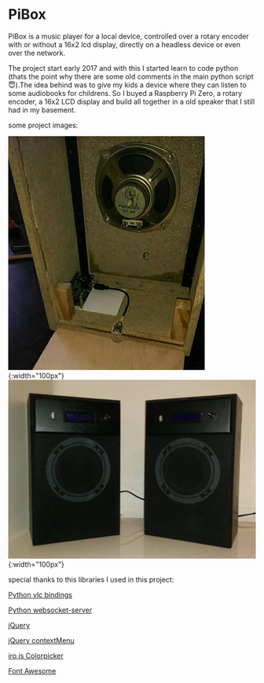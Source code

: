 # PiBox

PiBox is a music player for a local device, controlled over a rotary encoder with or
without a 16x2 lcd display, directly on a headless device or even over the network.

The project start early 2017 and with this I started learn to code python (thats the point
why there are some old comments in the main python script :innocent:).The idea behind was
to give my kids a device where they can listen to some audiobooks for childrens. So I buyed
a Raspberry Pi Zero, a rotary encoder, a 16x2 LCD display and build all together in a old
speaker that I still had in my basement.

some project images:

![build](https://github.com/mchilli/pibox/blob/master/img/build.png?raw=true){:width="100px"}
![complete](https://github.com/mchilli/pibox/blob/master/img/complete.png?raw=true){:width="100px"}

special thanks to this libraries I used in this project:

[Python vlc bindings](https://github.com/oaubert/python-vlc)

[Python websocket-server](https://github.com/Pithikos/python-websocket-server)

[jQuery](https://jquery.com/)

[jQuery contextMenu](https://swisnl.github.io/jQuery-contextMenu/)

[iro.js Colorpicker](https://iro.js.org/)

[Font Awesome](https://fontawesome.com/)
